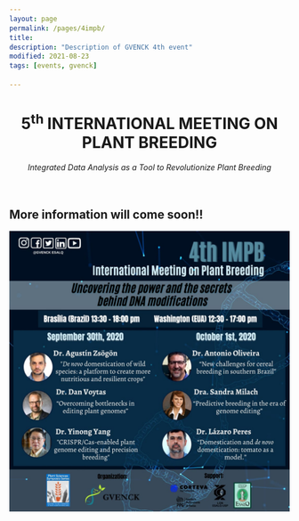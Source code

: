 ```yaml
---
layout: page
permalink: /pages/4impb/
title: 
description: "Description of GVENCK 4th event"
modified: 2021-08-23
tags: [events, gvenck]

---
```


<center><h1>5<sup>th</sup> INTERNATIONAL MEETING ON PLANT BREEDING</h1>
<i>Integrated Data Analysis as a Tool to Revolutionize Plant Breeding</i></center>
<br><br>



## More information will come soon!!


![banner](../images/poster_4impb.jpg)
